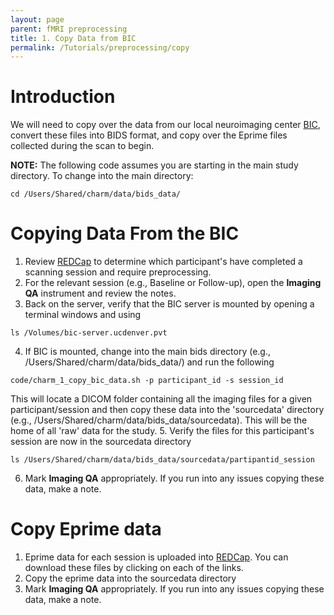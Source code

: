 ```yaml
---
layout: page
parent: fMRI preprocessing
title: 1. Copy Data from BIC
permalink: /Tutorials/preprocessing/copy
---
```


# Introduction
We will need to copy over the  data from our local neuroimaging center [BIC](https://medschool.cuanschutz.edu/psychiatry/research/services/brain-imaging-center), convert these files into BIDS format, and copy over the Eprime files collected during the scan to begin.

**NOTE:** The following code assumes you are starting in the main study directory. To change into the main directory:
```
cd /Users/Shared/charm/data/bids_data/
```

# Copying Data From the BIC
1. Review [REDCap](https://redcap.ucdenver.edu/redcap_v14.5.19/DataExport/index.php?pid=21666&report_id=129155) to determine which participant's have completed a scanning session and require preprocessing.
2. For the relevant session (e.g., Baseline or Follow-up), open the **Imaging QA** instrument and review the notes.
3. Back on the server, verify that the BIC server is mounted by opening a terminal windows and using
```
ls /Volumes/bic-server.ucdenver.pvt
```
4. If BIC is mounted, change into the main bids directory (e.g., /Users/Shared/charm/data/bids_data/) and run the following
```
code/charm_1_copy_bic_data.sh -p participant_id -s session_id
```
This will locate a DICOM folder containing all the imaging files for a given participant/session and then copy these data into the 'sourcedata' directory (e.g., /Users/Shared/charm/data/bids_data/sourcedata).  This will be the home of all 'raw' data for the study.
5. Verify the files for this participant's session are now in the sourcedata directory
```
ls /Users/Shared/charm/data/bids_data/sourcedata/partipantid_session
```
6. Mark **Imaging QA** appropriately. If you run into any issues copying these data, make a note.


# Copy Eprime data
1. Eprime data for each session is uploaded into [REDCap](https://redcap.ucdenver.edu/redcap_v14.5.19/DataExport/index.php?pid=21666&report_id=129155).  You can download these files by clicking on each of the links.
2. Copy the eprime data into the sourcedata directory
3. Mark **Imaging QA** appropriately. If you run into any issues copying these data, make a note.
